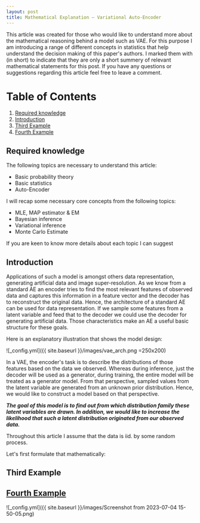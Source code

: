 ```yaml
---
layout: post
title: Mathematical Explanation – Variational Auto-Encoder
---
```


This article was created for those who would like to understand more about the mathematical reasoning behind a model such as VAE. For this purpose I am introducing a range of different concepts in statistics
that help understand the decision making of this paper's  authors. I marked them with (in short) to indicate that they are only a short summery of relevant mathematical statements for this post.
If you have any questions or suggestions  regarding this article feel free to leave a comment.

# Table of Contents
1. [Required knowledge](#required-knowledge)
2. [Introduction](#introduction)
3. [Third Example](#third-example)
4. [Fourth Example](#fourth-examplehttpwwwfourthexamplecom)


## Required knowledge

The following topics are necessary to understand this article:
- Basic probability theory
- Basic statistics
- Auto-Encoder

I will recap some necessary core concepts from the following topics:
- MLE, MAP estimator & EM
- Bayesian inference
- Variational inference
- Monte Carlo Estimate

If you are keen to know more details about each topic I can suggest

## Introduction

Applications of such a model is amongst others data representation, generating artificial data and image super-resolution.
As we know from a standard AE an encoder tries to find the most relevant features of observed data and captures this information in a feature vector and the decoder has to reconstruct the original data. Hence, 
the architecture of a standard AE can be used for data representation. If we sample some features from a latent variable and feed that to the decoder we could use the decoder  for generating artificial data.
Those characteristics make an AE a useful basic structure for these goals.

Here is an explanatory illustration that shows the model design:

![_config.yml]({{ site.baseurl }}/images/vae_arch.png =250x200)

In a VAE, the encoder's task is to describe the distributions of those features based on the data we observed. Whereas during inference, just the decoder will be used as a generator, during training, 
the entire model will be treated as a generator model. From that perspective, sampled values from the latent variable are generated from an unknown prior distribution. Hence, we would like to construct a model based on that perspective.

***The goal of this model is to find out from which distribution family these latent variables are drawn. In addition, we would like to increase the likelihood that such a latent distribution originated from our observed data.***

Throughout this article I assume that the data is iid. by some random process.

Let's first formulate that mathematically:



## Third Example
## [Fourth Example](http://www.fourthexample.com) 

![_config.yml]({{ site.baseurl }}/images/Screenshot from 2023-07-04 15-50-05.png)
